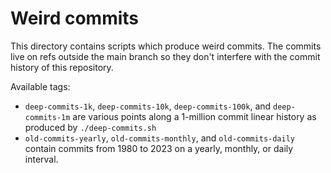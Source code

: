 # Weird commits

This directory contains scripts which produce weird commits. The commits live on refs outside the main branch
so they don't interfere with the commit history of this repository.

Available tags:

- `deep-commits-1k`, `deep-commits-10k`, `deep-commits-100k`, and `deep-commits-1m` are various points along a 1-million commit linear history as produced by `./deep-commits.sh`
- `old-commits-yearly`, `old-commits-monthly`, and `old-commits-daily` contain commits from 1980 to 2023 on a yearly, monthly, or daily interval.
